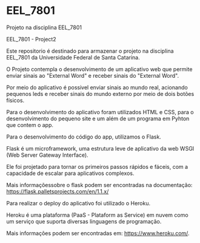 # EEL_7801
Projeto na disciplina EEL_7801

EEL_7801 - Project2

Este repositorio é destinado para armazenar o projeto na disciplina EEL_7801 da Universidade Federal de Santa Catarina.

O Projeto contempla o desenvolvimento de um aplicativo web que permite enviar sinais ao "External Word" e receber sinais do "External Word".

Por meio do aplicativo é possivel enviar sinais ao mundo real, acionando pequenos leds e receber sinais do mundo externo por meio de dois botões físicos.

Para o desenvolvimento do aplicativo foram utilizados HTML e CSS, para o desenvolvimento do pequeno site e um além de um programa em Pyhton que contem o app.

Para o desenvolvimento do código do app, utilizamos o Flask.

Flask é um microframework, uma estrutura leve de aplicativo da web WSGI (Web Server Gateway Interface).

Ele foi projetado para tornar os primeiros passos rápidos e fáceis, com a capacidade de escalar para aplicativos complexos.

Mais informaçõessobre o flask podem ser encontradas na documentação: https://flask.palletsprojects.com/en/1.1.x/

Para realizar o deploy do aplicativo foi utilizado o Heroku.

Heroku é uma plataforma (PaaS - Plataform as Service) em nuvem como um serviço que suporta diversas linguagens de programação.

Mais informações podem ser encontradas em: https://www.heroku.com/.
